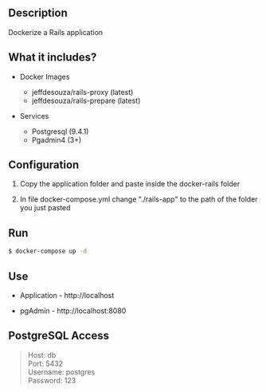 ## Description

Dockerize a Rails application

## What it includes?

- Docker Images

   - jeffdesouza/rails-proxy (latest)
   - jeffdesouza/rails-prepare (latest)
    
- Services

   - Postgresql (9.4.1)
   - Pgadmin4 (3+)

## Configuration

1. Copy the application folder and paste inside the docker-rails folder

2. In file docker-compose.yml change "./rails-app" to the path of the folder you just pasted

## Run

```bash
$ docker-compose up -d
```

## Use

- Application - http://localhost

- pgAdmin - http://localhost:8080

## PostgreSQL Access

> Host: db<br/>
> Port: 5432<br/>
> Username: postgres<br/>
> Password: 123